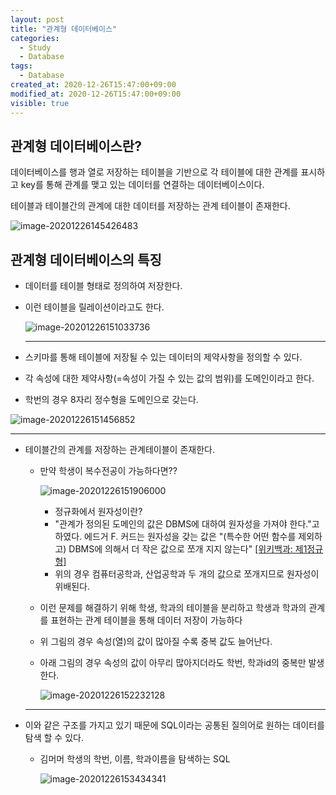```yaml
---
layout: post
title: "관계형 데이터베이스"
categories:
  - Study
  - Database
tags:
  - Database
created_at: 2020-12-26T15:47:00+09:00
modified_at: 2020-12-26T15:47:00+09:00
visible: true
---
```


## 관계형 데이터베이스란?

데이터베이스를 행과 열로 저장하는 테이블을 기반으로 각 테이블에 대한 관계를 표시하고 key를 통해 관계를 맺고 있는 데이터를 연결하는 데이터베이스이다.

테이블과 테이블간의 관계에 대한 데이터를 저장하는 관계 테이블이 존재한다.

![image-20201226145426483](../../assets/img/2020-12-26-%EA%B4%80%EA%B3%84%ED%98%95-%EB%8D%B0%EC%9D%B4%ED%84%B0%EB%B2%A0%EC%9D%B4%EC%8A%A4/ERD.png)



## 관계형 데이터베이스의 특징

* 데이터를 테이블 형태로 정의하여 저장한다.

* 이런 테이블을 릴레이션이라고도 한다.

  ![image-20201226151033736](../../assets/img/2020-12-26-%EA%B4%80%EA%B3%84%ED%98%95-%EB%8D%B0%EC%9D%B4%ED%84%B0%EB%B2%A0%EC%9D%B4%EC%8A%A4/테이블.png)

  ---

*  스키마를 통해 테이블에 저장될 수 있는 데이터의 제약사항을 정의할 수 있다.

*  각 속성에 대한 제약사항(=속성이 가질 수 있는 값의 범위)를 도메인이라고 한다.

*  학번의 경우 8자리 정수형을 도메인으로 갖는다.

  ![image-20201226151456852](../../assets/img/2020-12-26-%EA%B4%80%EA%B3%84%ED%98%95-%EB%8D%B0%EC%9D%B4%ED%84%B0%EB%B2%A0%EC%9D%B4%EC%8A%A4/스키마.png)

  ---

* 테이블간의 관계를 저장하는 관계테이블이 존재한다.

  * 만약 학생이 복수전공이 가능하다면??

    ![image-20201226151906000](../../assets/img/2020-12-26-%EA%B4%80%EA%B3%84%ED%98%95-%EB%8D%B0%EC%9D%B4%ED%84%B0%EB%B2%A0%EC%9D%B4%EC%8A%A4/관계테이블1.png)

    * 정규화에서 원자성이란?
    * "관계가 정의된 도메인의 값은 DBMS에 대하여 원자성을 가져야 한다."고 하였다. 에드거 F. 커드는 원자성을 갖는 값은 "(특수한 어떤 함수를 제외하고) DBMS에 의해서 더 작은 값으로 쪼개 지지 않는다" [[위키백과: 제1정규형]](https://ko.wikipedia.org/wiki/%EC%A0%9C1%EC%A0%95%EA%B7%9C%ED%98%95)
    * 위의 경우 컴퓨터공학과, 산업공학과 두 개의 값으로 쪼개지므로 원자성이 위배된다.

  * 이런 문제를 해결하기 위해 학생, 학과의 테이블을 분리하고 학생과 학과의 관계를 표현하는 관계 테이블을 통해 데이터 저장이 가능하다

  * 위 그림의 경우 속성(열)의 값이 많아질 수록 중복 값도 늘어난다.

  * 아래 그림의 경우 속성의 값이 아무리 많아지더라도 학번, 학과id의 중복만 발생한다.

    ![image-20201226152232128](../../assets/img/2020-12-26-%EA%B4%80%EA%B3%84%ED%98%95-%EB%8D%B0%EC%9D%B4%ED%84%B0%EB%B2%A0%EC%9D%B4%EC%8A%A4/관계테이블2.png)

  ---

* 이와 같은 구조를 가지고 있기 때문에 SQL이라는 공통된 질의어로 원하는 데이터를 탐색 할 수 있다.

  * 김머머 학생의 학번, 이름, 학과이름을 탐색하는 SQL

    ![image-20201226153434341](../../assets/img/2020-12-26-%EA%B4%80%EA%B3%84%ED%98%95-%EB%8D%B0%EC%9D%B4%ED%84%B0%EB%B2%A0%EC%9D%B4%EC%8A%A4/SQL.png)
